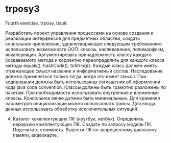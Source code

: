 # trposy3
Fourth exercise. trposy. bsuir. 

Разработать проект управления процессами на основе создания и реализации интерфейсов для предметных областей, создать консольное приложение, удовлетворяющее следующим требованиям: использовать возможности ООП: классы, наследование, полиморфизм, инкапсуляция. Аргументировать принадлежность классу каждого создаваемого метода и корректно переопределить для каждого класса методы equals(), hashCode(), toString(). Каждый класс должен иметь отражающее смысл название и информативный состав. Наследование должно применяться только тогда, когда это имеет смысл. При кодировании должны быть использованы соглашения об оформлении кода java code convention. Классы должны быть грамотно разложены по пакетам. При необходимости использовать внутренние и вложенные классы. Консольное меню должно быть минимальным.  Для хранения параметров инициализации можно использовать файлы. Для ввода данных использовать обработку исключительных ситуаций.

4. Каталог комплектующих ПК (ноутбук, нетбук). Определить иерархию комплектующих ПК. Создать по запросу модель ПК. Подсчитать стоимость. Вывести ПК по запрошенному диапазону памяти, видеокарте.
